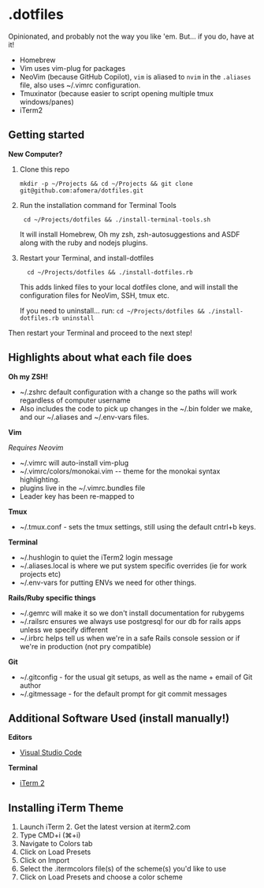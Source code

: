 # .dotfiles

Opinionated, and probably not the way you like 'em. But... if you do, have at it!

- Homebrew
- Vim uses vim-plug for packages
- NeoVim (because GitHub Copilot), `vim` is aliased to `nvim` in the `.aliases` file, also uses ~/.vimrc configuration.
- Tmuxinator (because easier to script opening multiple tmux windows/panes)
- iTerm2

## Getting started

**New Computer?**

1. Clone this repo

   ```
   mkdir -p ~/Projects && cd ~/Projects && git clone git@github.com:afomera/dotfiles.git
   ```

2. Run the installation command for Terminal Tools

   ```
    cd ~/Projects/dotfiles && ./install-terminal-tools.sh
   ```

   It will install Homebrew, Oh my zsh, zsh-autosuggestions and ASDF along with the ruby and nodejs plugins.

3. Restart your Terminal, and install-dotfiles

   ```
     cd ~/Projects/dotfiles && ./install-dotfiles.rb
   ```

   This adds linked files to your local dotfiles clone, and will install the configuration files for NeoVim, SSH, tmux etc.

   If you need to uninstall... run: `cd ~/Projects/dotfiles && ./install-dotfiles.rb uninstall`

Then restart your Terminal and proceed to the next step!

## Highlights about what each file does

**Oh my ZSH!**

- ~/.zshrc default configuration with a change so the paths will work regardless of computer username
- Also includes the code to pick up changes in the ~/.bin folder we make, and our ~/.aliases and ~/.env-vars files.

**Vim**

_Requires Neovim_

- ~/.vimrc will auto-install vim-plug
- ~/.vimrc/colors/monokai.vim -- theme for the monokai syntax highlighting.
- plugins live in the ~/.vimrc.bundles file
- Leader key has been re-mapped to <space>

**Tmux**

- ~/.tmux.conf - sets the tmux settings, still using the default cntrl+b keys.

**Terminal**

- ~/.hushlogin to quiet the iTerm2 login message
- ~/.aliases.local is where we put system specific overrides (ie for work projects etc)
- ~/.env-vars for putting ENVs we need for other things.

**Rails/Ruby specific things**

- ~/.gemrc will make it so we don't install documentation for rubygems
- ~/.railsrc ensures we always use postgresql for our db for rails apps unless we specify different
- ~/.irbrc helps tell us when we're in a safe Rails console session or if we're in production (not pry compatible)

**Git**

- ~/.gitconfig - for the usual git setups, as well as the name + email of Git author
- ~/.gitmessage - for the default prompt for git commit messages

## Additional Software Used (install manually!)

**Editors**

- [Visual Studio Code](https://code.visualstudio.com)

**Terminal**

- [iTerm 2](https://www.iterm2.com/)

## Installing iTerm Theme

1. Launch iTerm 2. Get the latest version at iterm2.com
2. Type CMD+i (⌘+i)
3. Navigate to Colors tab
4. Click on Load Presets
5. Click on Import
6. Select the .itermcolors file(s) of the scheme(s) you'd like to use
7. Click on Load Presets and choose a color scheme
